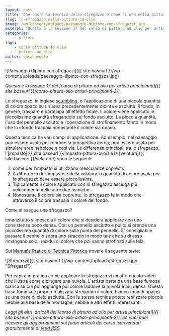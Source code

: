 ```yaml
---
layout: post
title: "Che cos'è la tecnica dello sfregazzo e come si usa nella pittura ad olio?"
slug: lo-sfregazzo-nella-pittura-ad-olio
image: /wp-content/uploads/paesaggio-dipinto-con-sfregazzi.jpg
excerpt: "Questa è la lezione 17 del corso di pittura ad olio per artisti principianti. Lo sfregazzo, in inglese scumbling, è l&#039;applicazione di una piccola quantità"
categories:
    - pittura
tags:
    - corso pittura ad olio
    - pittura ad olio
author: sasadangelo
---
```


![Paesaggio dipinto con sfregazzi]({{ site.baseurl }}/wp-content/uploads/paesaggio-dipinto-con-sfregazzi.jpg)

_Questa è la lezione 17 del [corso di pittura ad olio per artisti principianti]({{ site.baseurl }}/corso-pittura-olio-artisti-principianti-2/)._

Lo sfregazzo, in inglese [scumbling](https://gurneyjourney.blogspot.com/2009/12/scumbling.html), è l'applicazione di una piccola quantità di colore opaco su un'area precedentemente dipinta e asciutta. Il fondo, in genere, traspare e partecipa all'effetto finale. Il colore viene applicato in piccolissime quantità sfregandolo sul fondo asciutto. La piccola quantità, l'uso del pennello asciutto e l'operazione di strofinamento fanno in modo che lo sfondo traspaia nonostante il colore sia opaco.

Questa tecnica ha vari campi di applicazione. Ad esempio, nel paesaggio può essere usata per rendere la prospettiva aerea, può essere usata per simulare aree nebbiose e così via. Le differenze principali tra lo sfregazzo, l'[impasto]({{ site.baseurl }}/impasto-pittura-olio/) e la [velatura]({{ site.baseurl }}/velature/) sono le seguenti:

1. come per l'impasto si utilizzano mescolanze coprenti.
2. A differenza dell'impasto e della velatura la quantità di colore usata per lo sfregazzo deve essere piccolissima.
3. Tipicamente il colore applicato con lo sfregazzo asciuga più velocemente delle altre due tecniche.
4. Nonostante il colore sia coprente, lo sfregazzo fa in modo che attraverso il colore traspaia il colore del fondo.

Come si esegue uno sfregazzo?

Innanzitutto si mescola il colore che si desidera applicare con una consistenza poco densa. Con un pennello asciutto e pulito si prende una piccolissima quantità di colore sulla punta del pennello. E' consigliabile passare il pennello sopra uno straccio in modo tale che su di esso rimangano solo i residui di colore che poi vanno strofinati sulla tela.

Sul [Manuale Pratico di Tecnica Pittorica](https://books.google.it/books?id=5S5H0-yRGT8C&pg=PA296&lpg=PA296&dq=sfregazzo&source=bl&ots=8Cym8QaHXw&sig=_ZCUGKcwwQABlDdK8hnMJrRbOO0&hl=it&ei=fQjyTeuuGoXGswacjYGIBw&sa=X&oi=book_result&ct=result#v=onepage&q&f=false) trovare il seguente testo:

![Sfregazzi]({{ site.baseurl }}/wp-content/uploads/sfregazzi.jpg "Sfregazzi")

Per capire in pratica come applicare lo sfregazzo vi mostro questo video che illustra come dipingere una nuvola. L'artista parte da una base fumosa bianca su cui poi aggiunge più colore laddove la nuvola è più densa. Questa base fumosa è proprio realizzata sfregando il colore bianco (quindi opaco) su una base di cielo asciutta. Con la stessa tecnica potete realizzare piccole nebbie alla base delle montagne, nebbie e altri effetti interessanti.

_Leggi gli altri  articoli del [corso di pittura ad olio per artisti principianti]({{ site.baseurl }}/corso-pittura-olio-artisti-principianti-2/). Se vuoi puoi ricevere gli aggiornamenti sui futuri articoli del corso iscrivendoti gratuitamente ai [feed RSS](https://feeds2.feedburner.com/DisegnoPittura)._
